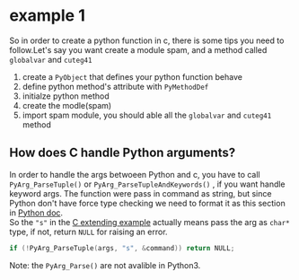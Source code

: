 # example 1

So in order to create a python function in c, there is some tips you need to follow.Let's say you want create a module spam, and a method called `globalvar` and `cuteg41`

1. create a `PyObject` that defines your python function behave
2. define python method's attribute with `PyMethodDef`
3. initialze python method
4. create the modle(spam)
5. import spam module, you should able all the `globalvar` and `cuteg41` method

## How does C handle Python arguments?
In order to handle the args betwoeen Python and c, you have to call `PyArg_ParseTuple()` or `PyArg_ParseTupleAndKeywords()` , if you want handle keyword args. The function were pass in command as string, but since Python don't have force type checking we need to format it as this section in [Python doc](https://docs.python.org/3/c-api/arg.html#strings-and-buffers).<br>
So the `"s"` in the [C extending example](https://docs.python.org/3/extending/extending.html#back-to-the-example) actually means pass the arg as `char*` type, if not, return `NULL` for raising an error.

```c
if (!PyArg_ParseTuple(args, "s", &command)) return NULL;
```


Note: the `PyArg_Parse()` are not avalible in Python3.